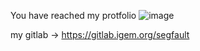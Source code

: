 You have reached my protfolio
![image](https://github.com/krusts31/krusts31/assets/47741591/bef80c94-4bc6-4fb7-a67c-b1c484963b1f)

my gitlab -> https://gitlab.igem.org/segfault
